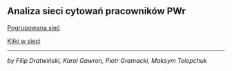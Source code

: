 ## Analiza sieci cytowań pracowników PWr

[Pogrupowana sieć](https://frugile.github.io/onos-pwr-cite/network/)

[Kliki w sieci](https://frugile.github.io/onos-pwr-cite/network-clique/)


---

*by Filip Dratwiński, Karol Gawron, Piotr Gramacki, Maksym Telepchuk*
